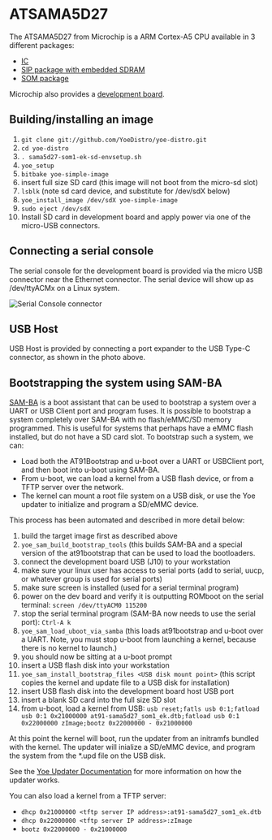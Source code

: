 # ATSAMA5D27

The ATSAMA5D27 from Microchip is a ARM Cortex-A5 CPU available in 3 different
packages:

- [IC](https://www.microchip.com/wwwproducts/en/ATSAMA5D27)
- [SIP package with embedded SDRAM](https://www.microchip.com/wwwproducts/en/ATSAMA5D27C-D1G)
- [SOM package](https://www.microchip.com/wwwproducts/en/ATSAMA5D27-SOM1)

Microchip also provides a
[development board](https://www.microchip.com/DevelopmentTools/ProductDetails/ATSAMA5D27-SOM1-EK1).

## Building/installing an image

1. `git clone git://github.com/YoeDistro/yoe-distro.git`
1. `cd yoe-distro`
1. `. sama5d27-som1-ek-sd-envsetup.sh`
1. `yoe_setup`
1. `bitbake yoe-simple-image`
1. insert full size SD card (this image will not boot from the micro-sd slot)
1. `lsblk` (note sd card device, and substitute for /dev/sdX below)
1. `yoe_install_image /dev/sdX yoe-simple-image`
1. `sudo eject /dev/sdX`
1. Install SD card in development board and apply power via one of the micro-USB
   connectors.

## Connecting a serial console

The serial console for the development board is provided via the micro USB
connector near the Ethernet connector. The serial device will show up as
/dev/ttyACMx on a Linux system.

![Serial Console connector](ATSAMA5D27-SOM1-EK1.png)

## USB Host

USB Host is provided by connecting a port expander to the USB Type-C connector,
as shown in the photo above.

## Bootstrapping the system using SAM-BA

[SAM-BA](https://github.com/atmelcorp/sam-ba) is a boot assistant that can be
used to bootstrap a system over a UART or USB Client port and program fuses. It
is possible to bootstrap a system completely over SAM-BA with no flash/eMMC/SD
memory programmed. This is useful for systems that perhaps have a eMMC flash
installed, but do not have a SD card slot. To bootstrap such a system, we can:

- Load both the AT91Bootstrap and u-boot over a UART or USBClient port, and then
  boot into u-boot using SAM-BA.
- From u-boot, we can load a kernel from a USB flash device, or from a TFTP
  server over the network.
- The kernel can mount a root file system on a USB disk, or use the Yoe updater
  to initialize and program a SD/eMMC device.

This process has been automated and described in more detail below:

1. build the target image first as described above
1. `yoe_sam_build_bootstrap_tools` (this builds SAM-BA and a special version of
   the at91bootstrap that can be used to load the bootloaders.
1. connect the development board USB (J10) to your workstation
1. make sure your linux user has access to serial ports (add to serial, uucp, or
   whatever group is used for serial ports)
1. make sure screen is installed (used for a serial terminal program)
1. power on the dev board and verify it is outputting ROMboot on the serial
   terminal: `screen /dev/ttyACM0 115200`
1. stop the serial terminal program (SAM-BA now needs to use the serial port):
   `Ctrl-A k`
1. `yoe_sam_load_uboot_via_samba` (this loads at91bootstrap and u-boot over a
   UART. Note, you must stop u-boot from launching a kernel, because there is no
   kernel to launch.)
1. you should now be sitting at a u-boot prompt
1. insert a USB flash disk into your workstation
1. `yoe_sam_install_bootstrap_files <USB disk mount point>` (this script copies
   the kernel and update file to a USB disk for installation)
1. insert USB flash disk into the development board host USB port
1. insert a blank SD card into the full size SD slot
1. from u-boot, load a kernel from USB:
   `usb reset;fatls usb 0:1;fatload usb 0:1 0x21000000 at91-sama5d27_som1_ek.dtb;fatload usb 0:1 0x22000000 zImage;bootz 0x22000000 - 0x21000000`

At this point the kernel will boot, run the updater from an initramfs bundled
with the kernel. The updater will inialize a SD/eMMC device, and program the
system from the \*.upd file on the USB disk.

See the [Yoe Updater Documentation](updater.md) for more information on how the
updater works.

You can also load a kernel from a TFTP server:

- `dhcp 0x21000000 <tftp server IP address>:at91-sama5d27_som1_ek.dtb`
- `dhcp 0x22000000 <tftp server IP address>:zImage`
- `bootz 0x22000000 - 0x21000000`

